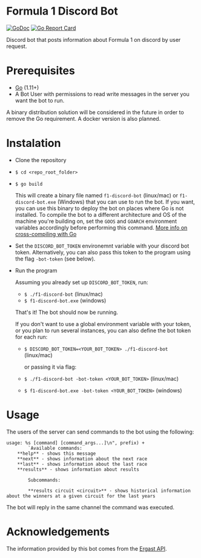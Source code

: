 # Formula 1 Discord Bot

[![GoDoc](https://godoc.org/github.com/andrerfcsantos/f1-discord-bot?status.svg)](http://godoc.org/github.com/andrerfcsantos/f1-discord-bot)
[![Go Report Card](https://goreportcard.com/badge/github.com/andrerfcsantos/f1-discord-bot)](https://goreportcard.com/report/github.com/andrerfcsantos/f1-discord-bot)

Discord bot that posts information about Formula 1 on discord by user request.

# Prerequisites

 * [Go](https://golang.org/dl/) (1.11+)
 * A Bot User with permissions to read write messages in the server you want the bot to run.

A binary distribution solution will be considered in the future in order to remove the Go requirement. A docker version is also planned.

# Instalation

* Clone the repository
* `$ cd <repo_root_folder>`
* `$ go build`

    This will create a binary file named `f1-discord-bot` (linux/mac) or `f1-discord-bot.exe` (Windows) that you can use to run the bot. If you want, you can use this binary to deploy the bot on places where Go is not installed. To compile the bot to a different architecture and OS of the machine you're building on, set the `GOOS` and `GOARCH` environment variables accordingly before performing this command. [More info on cross-compiling with Go](https://www.yellowduck.be/posts/cross-compile/)

* Set the `DISCORD_BOT_TOKEN` environemnt variable with your discord bot token. Alternatively, you can also pass this token to the program using the flag `-bot-token`  (see below).

* Run the program

    Assuming you already set up `DISCORD_BOT_TOKEN`, run:

    * `$ ./f1-discord-bot` (linux/mac)
    * `$ f1-discord-bot.exe` (windows)

    That's it! The bot should now be running.
    
    If you don't want to use a global environment variable with your token, or you plan to run several instances, you can also define the bot token for each run:

    * `$ DISCORD_BOT_TOKEN=<YOUR_BOT_TOKEN> ./f1-discord-bot` (linux/mac)

        or passing it via flag:

    * `$ ./f1-discord-bot -bot-token <YOUR_BOT_TOKEN>` (linux/mac)
    * `$ f1-discord-bot.exe -bot-token <YOUR_BOT_TOKEN>` (windows)

# Usage

The users of the server can send commands to the bot using the following:

```
usage: %s [command] [command_args...]\n", prefix) +
		`Available commands:
    **help** - shows this message
	**next** - shows information about the next race
	**last** - shows information about the last race
	**results** - shows information about results
    
		Subcommands:

		**results circuit <circuit>** - shows historical information about the winners at a given circuit for the last years
```

The bot will reply in the same channel the command was executed.

# Acknowledgements

The information provided by this bot comes from the [Ergast API](https://ergast.com/mrd/).